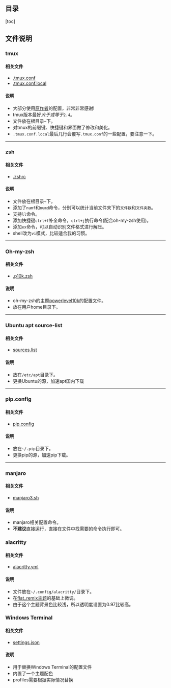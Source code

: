 ## 目录

[toc]

## 文件说明

### tmux

#### 相关文件

- [.tmux.conf](.tmux.conf)
- [.tmux.conf.local](.tmux.conf.local)

#### 说明

- 大部分使用[原作者](https://github.com/gpakosz/.tmux)的配置，非常非常感谢!
- tmux版本最好*大于或等于*`2.4`。
- 文件放在根目录`~`下。
- 对tmux的前缀键、快捷键和界面做了修改和美化。
- `.tmux.conf.local`最后几行会覆写`.tmux.conf`的一些配置，要注意一下。

---

### zsh

#### 相关文件

- [.zshrc](.zshrc)

#### 说明

- 文件放在根目录`~`下。
- 添加了`numf`和`numd`命令，分别可以统计当前文件夹下的`文件数`和`文件夹数`。
- 支持`ll`命令。
- 添加快捷键`ctrl+f`补全命令，`ctrl+j`执行命令(配合oh-my-zsh使用)。
- 添加`ex`命令，可以自动识别文件格式进行解压。
- shell改为`vi`模式，比较适合我的习惯。

---

### Oh-my-zsh

#### 相关文件

- [.p10k.zsh](.p10k.zsh)

#### 说明

- oh-my-zsh的主题[powerlevel10k](https://github.com/romkatv/powerlevel10k)的配置文件。
- 放在用户home目录下。

---

### Ubuntu apt source-list

#### 相关文件

- [sources.list](sources.list)

#### 说明

- 放在`/etc/apt`目录下。
- 更换Ubuntu的源，加速apt国内下载

---

### pip.config

#### 相关文件

- [pip.config](pip.config)

#### 说明

- 放在`~/.pip`目录下。
- 更换pip的源，加速pip下载。

---

### manjaro

#### 相关文件

- [manjaro3.sh](manjaro3.sh)

#### 说明

- manjaro相关配置命令。
- **不建议**直接运行，直接在文件中找需要的命令执行即可。

### alacritty

#### 相关文件

- [alacritty.yml](alacritty.yml)

#### 说明

- 文件放在`~/.config/alacritty/`目录下。
- 在[flat\_remix主题](https://github.com/eendroroy/alacritty-theme/blob/master/themes/flat_remix.yml)的基础上微调。
- 由于这个主题背景色比较浅，所以透明度设置为0.97比较高。

### Windows Terminal

#### 相关文件

- [settings.json](settings.json)

#### 说明

- 用于替换Windows Terminal的配置文件
- 内置了一个主题配色
- profiles需要根据实际情况替换

